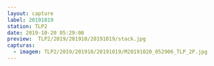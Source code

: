 ```yaml
---
layout: capture
label: 20191019
station: TLP2
date: 2019-10-20 05:29:06
preview:  TLP2/2019/201910/20191019/stack.jpg
capturas:
  - imagem: TLP2/2019/201910/20191019/M20191020_052906_TLP_2P.jpg
---
```

